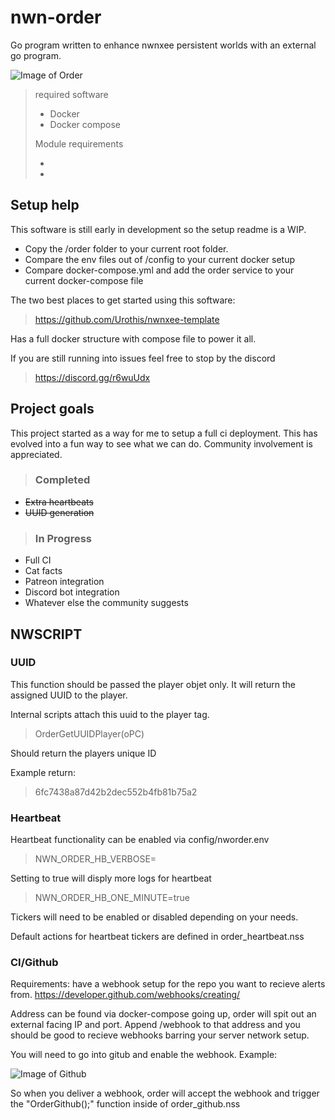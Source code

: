 # nwn-order
Go program written to enhance nwnxee persistent worlds with an external go program.

![Image of Order](https://github.com/Urothis/nwn-order/blob/master/documentation/Screenshot.png)

> required software
> - Docker
> - Docker compose
>
> Module requirements
> - [Neverwinter Nights enhanced edition]:https://www.beamdog.com/products/neverwinter-nights-enhanced-edition
> - [NWNXEE]:https://nwnx.io/

## Setup help
This software is still early in development so the setup readme is a WIP. 

- Copy the /order folder to your current root folder.
- Compare the env files out of /config to your current docker setup
- Compare docker-compose.yml and add the order service to your current docker-compose file

The two best places to get started using this software:
> https://github.com/Urothis/nwnxee-template

Has a full docker structure with compose file to power it all. 
 
If you are still running into issues feel free to stop by the discord

> https://discord.gg/r6wuUdx

## Project goals
This project started as a way for me to setup a full ci deployment.
This has evolved into a fun way to see what we can do.
Community involvement is appreciated.   
    
>### Completed
- ~~Extra heartbeats~~ 
- ~~UUID generation~~ 

>### In Progress
- Full CI
- Cat facts
- Patreon integration
- Discord bot integration
- Whatever else the community suggests


## NWSCRIPT
### UUID
This function should be passed the player objet only.
It will return the assigned UUID to the player.

Internal scripts attach this uuid to the player tag.
> OrderGetUUIDPlayer(oPC)

Should return the players unique ID

Example return:
> 6fc7438a87d42b2dec552b4fb81b75a2

### Heartbeat
Heartbeat functionality can be enabled via config/nworder.env

>NWN_ORDER_HB_VERBOSE=

Setting to true will disply more logs for heartbeat

>NWN_ORDER_HB_ONE_MINUTE=true

Tickers will need to be enabled or disabled depending on your needs.

Default actions for heartbeat tickers are defined in order_heartbeat.nss

### CI/Github
Requirements:
have a webhook setup for the repo you want to recieve alerts from.
https://developer.github.com/webhooks/creating/

Address can be found via docker-compose going up, order will spit out an external facing IP and port.
Append /webhook to that address and you should be good to recieve webhooks barring your server network setup.

You will need to go into gitub and enable the webhook.
Example:

![Image of Github](https://github.com/Urothis/nwn-order/blob/master/documentation/Github_Screenshot.png)

So when you deliver a webhook, order will accept the webhook and trigger the 
"OrderGithub();"
function inside of order_github.nss
